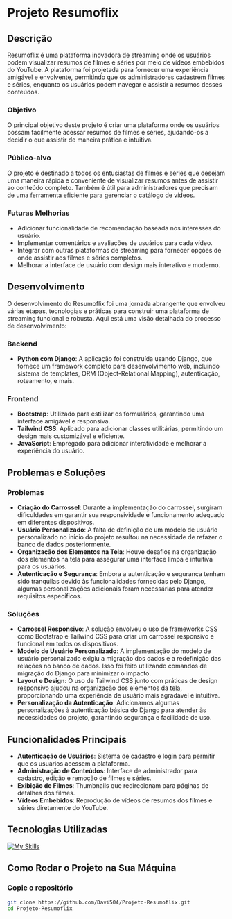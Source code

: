 # Projeto Resumoflix

## Descrição
Resumoflix é uma plataforma inovadora de streaming onde os usuários podem visualizar resumos de filmes e séries por meio de vídeos embebidos do YouTube. A plataforma foi projetada para fornecer uma experiência amigável e envolvente, permitindo que os administradores cadastrem filmes e séries, enquanto os usuários podem navegar e assistir a resumos desses conteúdos.

### Objetivo
O principal objetivo deste projeto é criar uma plataforma onde os usuários possam facilmente acessar resumos de filmes e séries, ajudando-os a decidir o que assistir de maneira prática e intuitiva.

### Público-alvo
O projeto é destinado a todos os entusiastas de filmes e séries que desejam uma maneira rápida e conveniente de visualizar resumos antes de assistir ao conteúdo completo. Também é útil para administradores que precisam de uma ferramenta eficiente para gerenciar o catálogo de vídeos.

### Futuras Melhorias
- Adicionar funcionalidade de recomendação baseada nos interesses do usuário.
- Implementar comentários e avaliações de usuários para cada vídeo.
- Integrar com outras plataformas de streaming para fornecer opções de onde assistir aos filmes e séries completos.
- Melhorar a interface de usuário com design mais interativo e moderno.

## Desenvolvimento
O desenvolvimento do Resumoflix foi uma jornada abrangente que envolveu várias etapas, tecnologias e práticas para construir uma plataforma de streaming funcional e robusta. Aqui está uma visão detalhada do processo de desenvolvimento:

### Backend
- **Python com Django**: A aplicação foi construída usando Django, que fornece um framework completo para desenvolvimento web, incluindo sistema de templates, ORM (Object-Relational Mapping), autenticação, roteamento, e mais.

### Frontend
- **Bootstrap**: Utilizado para estilizar os formulários, garantindo uma interface amigável e responsiva.
- **Tailwind CSS**: Aplicado para adicionar classes utilitárias, permitindo um design mais customizável e eficiente.
- **JavaScript**: Empregado para adicionar interatividade e melhorar a experiência do usuário.

## Problemas e Soluções

### Problemas

- **Criação do Carrossel**: Durante a implementação do carrossel, surgiram dificuldades em garantir sua responsividade e funcionamento adequado em diferentes dispositivos.
- **Usuário Personalizado**: A falta de definição de um modelo de usuário personalizado no início do projeto resultou na necessidade de refazer o banco de dados posteriormente.
- **Organização dos Elementos na Tela**: Houve desafios na organização dos elementos na tela para assegurar uma interface limpa e intuitiva para os usuários.
- **Autenticação e Segurança**: Embora a autenticação e segurança tenham sido tranquilas devido às funcionalidades fornecidas pelo Django, algumas personalizações adicionais foram necessárias para atender requisitos específicos.

### Soluções

- **Carrossel Responsivo**: A solução envolveu o uso de frameworks CSS como Bootstrap e Tailwind CSS para criar um carrossel responsivo e funcional em todos os dispositivos.
- **Modelo de Usuário Personalizado**: A implementação do modelo de usuário personalizado exigiu a migração dos dados e a redefinição das relações no banco de dados. Isso foi feito utilizando comandos de migração do Django para minimizar o impacto.
- **Layout e Design**: O uso de Tailwind CSS junto com práticas de design responsivo ajudou na organização dos elementos da tela, proporcionando uma experiência de usuário mais agradável e intuitiva.
- **Personalização da Autenticação**: Adicionamos algumas personalizações à autenticação básica do Django para atender às necessidades do projeto, garantindo segurança e facilidade de uso.

## Funcionalidades Principais
- **Autenticação de Usuários**: Sistema de cadastro e login para permitir que os usuários acessem a plataforma.
- **Administração de Conteúdos**: Interface de administrador para cadastro, edição e remoção de filmes e séries.
- **Exibição de Filmes**: Thumbnails que redirecionam para páginas de detalhes dos filmes.
- **Vídeos Embebidos**: Reprodução de vídeos de resumos dos filmes e séries diretamente do YouTube.

## Tecnologias Utilizadas
[![My Skills](https://skillicons.dev/icons?i=python,django,html,css,tailwind,bootstrap,js)](https://skillicons.dev)

## Como Rodar o Projeto na Sua Máquina

### Copie o repositório
```sh
git clone https://github.com/Davi504/Projeto-Resumoflix.git
cd Projeto-Resumoflix
